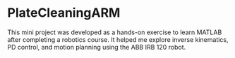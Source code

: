 # PlateCleaningARM
This mini project was developed as a hands-on exercise to learn MATLAB after completing a robotics course. It helped me explore inverse kinematics, PD control, and motion planning using the ABB IRB 120 robot.
